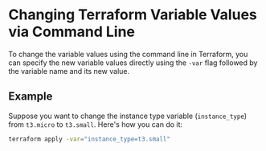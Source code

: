 # Changing Terraform Variable Values via Command Line

To change the variable values using the command line in Terraform, you can specify the new variable values directly using the `-var` flag followed by the variable name and its new value.

## Example

Suppose you want to change the instance type variable (`instance_type`) from `t3.micro` to `t3.small`. Here's how you can do it:

```bash
terraform apply -var="instance_type=t3.small"
```